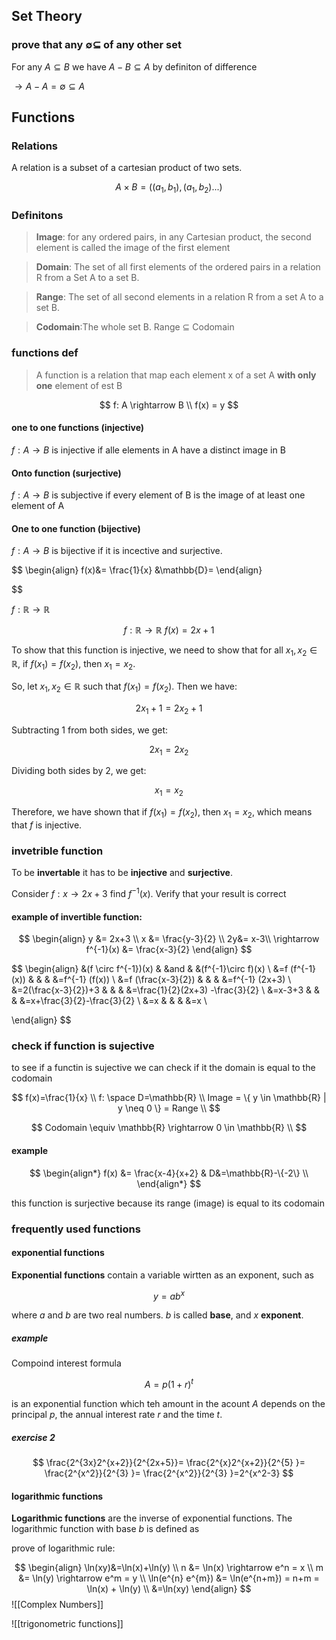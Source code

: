 ## Set Theory

### prove that any $\emptyset \subseteq$ of any other set

For any $A \subseteq B$ we have $A-B\subseteq A$ by definiton of difference 

$\rightarrow A-A=\emptyset \subseteq A$

## Functions

### Relations

A relation is a subset of a cartesian product of two sets.

$$
A\times B=((a_1, b_1), (a_1, b_2)...)
$$

### Definitons

> **Image**: for any ordered pairs, in any Cartesian product, the second element is called the image of the first element

> **Domain**: The set of all first elements of the ordered pairs in a relation R from a Set A to a set B.

> **Range**: The set of all second elements in a relation R from a set A to a set B.

> **Codomain**:The whole set B. Range $\subseteq$ Codomain

### functions def

> A function is a relation that map each element x of a set A **with only one** element of est B

$$
f: A \rightarrow B \\
f(x) = y
$$

<!-- define injective one to one functions -->

#### one to one functions (injective)
$f: A \rightarrow B$ is injective if alle elements in A have a distinct image in B

#### Onto function (surjective)

$f: A \rightarrow B$ is subjective if every element of B is the image of at least one element of A

#### One to one function (bijective)

$f: A \rightarrow B$ is bijective if it is incective and surjective.


$$
\begin{align}
    f(x)&= \frac{1}{x}  &\mathbb{D}=
\end{align}

$$

$f: \mathbb{R} \rightarrow \mathbb{R}$

$$ f: \mathbb{R} \rightarrow \mathbb{R} \ f(x) = 2x + 1 $$

To show that this function is injective, we need to show that for all $x_1, x_2 \in \mathbb{R}$, if $f(x_1) = f(x_2)$, then $x_1 = x_2$.

So, let $x_1, x_2 \in \mathbb{R}$ such that $f(x_1) = f(x_2)$. Then we have:

$$ 2x_1 + 1 = 2x_2 + 1 $$

Subtracting $1$ from both sides, we get:

$$ 2x_1 = 2x_2 $$

Dividing both sides by $2$, we get:

$$ x_1 = x_2 $$

Therefore, we have shown that if $f(x_1) = f(x_2)$, then $x_1 = x_2$, which means that $f$ is injective.

### invetrible function

To be **invertable** it has to be **injective** and **surjective**.

Consider $f:x \rightarrow 2x+3$ find $f^{-1}(x)$. Verify that your result is correct

#### example of invertible function:
$$
\begin{align}
    y &= 2x+3 \\
    x &= \frac{y-3}{2} \\
    2y&= x-3\\
    \rightarrow f^{-1}(x) &= \frac{x-3}{2}
\end{align}
$$

$$
\begin{align}
    &(f \circ f^{-1})(x)    &   &and    &   &(f^{-1}\circ f)(x) \\
    &=f (f^{-1}(x))         &   &       &   &=f^{-1} (f(x)) \\
    &=f (\frac{x-3}{2})     &   &       &   &=f^{-1} (2x+3) \\
    &=2(\frac{x-3}{2})+3    &   &       &   &=\frac{1}{2}(2x+3) -\frac{3}{2} \\
    &=x-3+3    &   &       &   &=x+\frac{3}{2}-\frac{3}{2} \\
    &=x    &   &       &   &=x \\

\end{align}
$$



### check if function is sujective

to see if a functin is sujective we can check if it the domain is equal to the codomain


$$
f(x)=\frac{1}{x} \\
f: \space D=\mathbb{R} \\
Image = \{ y \in \mathbb{R} | y \neq 0 \} = Range \\
$$

$$
Codomain \equiv \mathbb{R} \rightarrow 0 \in \mathbb{R} \\
$$

#### example

$$
\begin{align*}
    f(x) &= \frac{x-4}{x+2}     &   D&=\mathbb{R}-\{-2\} \\
\end{align*}
$$

this function is surjective because its range (image) is equal to its codomain

### frequently used functions

#### exponential functions

**Exponential functions** contain a variable wirtten as an exponent, such as

$$
y=ab^{x}
$$

where $a$ and $b$ are two real numbers. $b$ is called **base**, and $x$ **exponent**.

##### example

Compoind interest formula

$$
A = p(1+r)^{t}
$$

is an exponential function which teh amount in the acount $A$ depends on the principal $p$, the annual interest rate $r$ and the time $t$.


##### exercise 2

$$
\frac{2^{3x}2^{x+2}}{2^{2x+5}}=
\frac{2^{x}2^{x+2}}{2^{5} }=
\frac{2^{x^2}}{2^{3} }=
\frac{2^{x^2}}{2^{3} }=2^{x^2-3}
$$


#### logarithmic functions

**Logarithmic functions** are the inverse of exponential functions. The logarithmic function with base $b$ is defined as

prove of logarithmic rule:

$$
\begin{align}
\ln(xy)&=\ln(x)+\ln(y) \\
n &= \ln(x) \rightarrow e^n = x \\
m &= \ln(y) \rightarrow e^m = y \\
\ln(e^{n}  e^{m}) &= \ln(e^{n+m}) = n+m = \ln(x) + \ln(y) \\
&=\ln(xy)
\end{align}
$$
![[Complex Numbers]]

![[trigonometric functions]]
